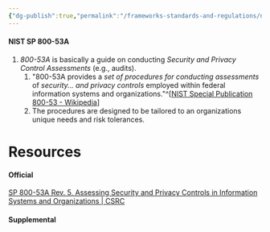 ```yaml
---
{"dg-publish":true,"permalink":"/frameworks-standards-and-regulations/nist/nist-800-53/800-53-a/"}
---
```


#### NIST SP 800-53A
1. *800-53A* is basically a guide on conducting *Security and Privacy Control Assessments* (e.g., audits).
	1. "800-53A provides a *set of procedures for conducting assessments* of *security... and privacy controls* employed within federal information systems and organizations."^[[NIST Special Publication 800-53 - Wikipedia](https://en.wikipedia.org/wiki/NIST_Special_Publication_800-53#800-53A)]
	2. The procedures are designed to be tailored to an organizations unique needs and risk tolerances.






# Resources

#### Official
[SP 800-53A Rev. 5, Assessing Security and Privacy Controls in Information Systems and Organizations \| CSRC](https://csrc.nist.gov/pubs/sp/800/53/a/r5/final)
#### Supplemental